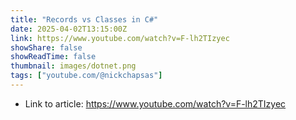 ```yaml
---
title: "Records vs Classes in C#"
date: 2025-04-02T13:15:00Z
link: https://www.youtube.com/watch?v=F-lh2TIzyec
showShare: false
showReadTime: false
thumbnail: images/dotnet.png
tags: ["youtube.com/@nickchapsas"]
---
```



- Link to article: https://www.youtube.com/watch?v=F-lh2TIzyec